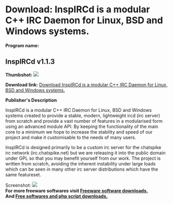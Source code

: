# Download: InspIRCd is a modular C++ IRC Daemon for Linux, BSD and Windows systems.

**Program name:**

## InspIRCd v1.1.3

  
**Thumbshot:** ![](http://www.freewarefiles.com/screenshot/inspircd113_md.jpg)   
  
**Download link:** [Download InspIRCd is a modular C++ IRC Daemon for Linux, BSD and Windows systems.](http://freesoftwares.boysofts.com/InspIRCd-V_program_27847.html)  
  


**Publisher's Description**  
  


InspIRCd is a modular C++ IRC Daemon for Linux, BSD and Windows systems created to provide a stable, modern, lightweight ircd (irc server) from scratch and provide a vast number of features in a modularised form using an advanced module API. By keeping the functionality of the main core to a minimum we hope to increase the stability and speed of our project and make it customisable to the needs of many users. 

InspIRCd is designed primarily to be a custom irc server for the chatspike irc network (irc.chatspike.net) but we are releasing it into the public domain under GPL so that you may benefit yourself from our work. The project is written from scratch, avoiding the inherent instability under large loads which can be seen in many other irc server distributions which have the same featureset.

  
  
Screenshot: ![](http://www.freewarefiles.com/screenshot/inspircd113.jpg)   
**For more freeware softwares visit [Freeware software downloads.](http://freesoftwares.boysofts.com/)**   
**And [Free softwares and php script downloads.](http://www.boysofts.com/)**
